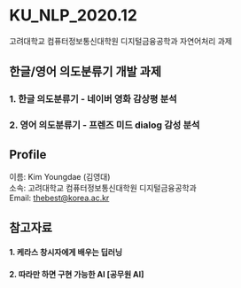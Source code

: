 # KU_NLP_2020.12
고려대학교 컴퓨터정보통신대학원 디지털금융공학과 자연어처리 과제

## 한글/영어 의도분류기 개발 과제
### 1. 한글 의도분류기 - 네이버 영화 감상평 분석
### 2. 영어 의도분류기 - 프렌즈 미드 dialog 감성 분석

## Profile
이름: Kim Youngdae (김영대) <br>
소속: 고려대학교 컴퓨터정보통신대학원 디지털금융공학과 <br>
Email: thebest@korea.ac.kr<br>

## 참고자료
#### 1. 케라스 창시자에게 배우는 딥러닝
#### 2. 따라만 하면 구현 가능한 AI [공무원 AI]

